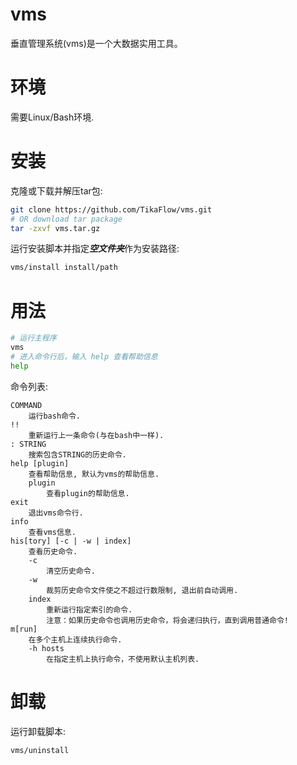 # vms

垂直管理系统(vms)是一个大数据实用工具。

# 环境

需要Linux/Bash环境.

# 安装

克隆或下载并解压tar包:

```bash
git clone https://github.com/TikaFlow/vms.git
# OR download tar package
tar -zxvf vms.tar.gz
```

运行安装脚本并指定***空文件夹***作为安装路径:

```bash
vms/install install/path
```

# 用法

```bash
# 运行主程序
vms
# 进入命令行后，输入 help 查看帮助信息
help
```

命令列表:

    COMMAND
        运行bash命令.
    !!
        重新运行上一条命令(与在bash中一样).
    : STRING
        搜索包含STRING的历史命令.
    help [plugin]
        查看帮助信息, 默认为vms的帮助信息.
        plugin
            查看plugin的帮助信息.
    exit
        退出vms命令行.
    info
        查看vms信息.
    his[tory] [-c | -w | index]
        查看历史命令.
        -c
            清空历史命令.
        -w
            裁剪历史命令文件使之不超过行数限制, 退出前自动调用.
        index
            重新运行指定索引的命令.
            注意：如果历史命令也调用历史命令，将会递归执行，直到调用普通命令!
    m[run]
        在多个主机上连续执行命令.
        -h hosts
            在指定主机上执行命令，不使用默认主机列表.

# 卸载

运行卸载脚本:

```bash
vms/uninstall
```
